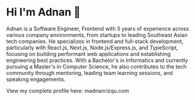 # Hi I'm Adnan 👋

Adnan is a Software Engineer, Frontend with 5 years of experience across various company environments, from startups to leading Southeast Asian tech companies. He specializes in frontend and full-stack development, particularly with React.js, Next.js, Node.js/Express.js, and TypeScript, focusing on building performant web applications and establishing engineering best practices. With a Bachelor's in Informatics and currently pursuing a Master's in Computer Science, he also contributes to the tech community through mentoring, leading team learning sessions, and speaking engagements.

View my complete profile here: madnanrizqu.com
